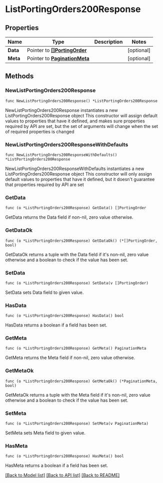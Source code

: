 # ListPortingOrders200Response

## Properties

Name | Type | Description | Notes
------------ | ------------- | ------------- | -------------
**Data** | Pointer to [**[]PortingOrder**](PortingOrder.md) |  | [optional] 
**Meta** | Pointer to [**PaginationMeta**](PaginationMeta.md) |  | [optional] 

## Methods

### NewListPortingOrders200Response

`func NewListPortingOrders200Response() *ListPortingOrders200Response`

NewListPortingOrders200Response instantiates a new ListPortingOrders200Response object
This constructor will assign default values to properties that have it defined,
and makes sure properties required by API are set, but the set of arguments
will change when the set of required properties is changed

### NewListPortingOrders200ResponseWithDefaults

`func NewListPortingOrders200ResponseWithDefaults() *ListPortingOrders200Response`

NewListPortingOrders200ResponseWithDefaults instantiates a new ListPortingOrders200Response object
This constructor will only assign default values to properties that have it defined,
but it doesn't guarantee that properties required by API are set

### GetData

`func (o *ListPortingOrders200Response) GetData() []PortingOrder`

GetData returns the Data field if non-nil, zero value otherwise.

### GetDataOk

`func (o *ListPortingOrders200Response) GetDataOk() (*[]PortingOrder, bool)`

GetDataOk returns a tuple with the Data field if it's non-nil, zero value otherwise
and a boolean to check if the value has been set.

### SetData

`func (o *ListPortingOrders200Response) SetData(v []PortingOrder)`

SetData sets Data field to given value.

### HasData

`func (o *ListPortingOrders200Response) HasData() bool`

HasData returns a boolean if a field has been set.

### GetMeta

`func (o *ListPortingOrders200Response) GetMeta() PaginationMeta`

GetMeta returns the Meta field if non-nil, zero value otherwise.

### GetMetaOk

`func (o *ListPortingOrders200Response) GetMetaOk() (*PaginationMeta, bool)`

GetMetaOk returns a tuple with the Meta field if it's non-nil, zero value otherwise
and a boolean to check if the value has been set.

### SetMeta

`func (o *ListPortingOrders200Response) SetMeta(v PaginationMeta)`

SetMeta sets Meta field to given value.

### HasMeta

`func (o *ListPortingOrders200Response) HasMeta() bool`

HasMeta returns a boolean if a field has been set.


[[Back to Model list]](../README.md#documentation-for-models) [[Back to API list]](../README.md#documentation-for-api-endpoints) [[Back to README]](../README.md)


